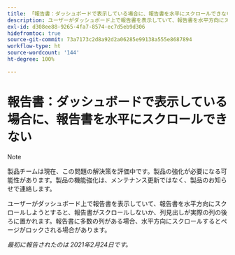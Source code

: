 ```yaml
---
title: 「報告書：ダッシュボードで表示している場合に、報告書を水平にスクロールできない」
description: ユーザーがダッシュボード上で報告書を表示していて、報告書を水平方向にスクロールしようとすると、報告書がスクロールしないか、列見出しが実際の列の後ろに置かれます。報告書に多数の列がある場合、水平方向にスクロールするとページがロックされる場合があります。
exl-id: d308ee88-9265-4fa7-8574-ec7d5eb9d306
hidefromtoc: true
source-git-commit: 73a7173c2d8a92d2a06285e99138a555e8687894
workflow-type: ht
source-wordcount: '144'
ht-degree: 100%

---
```


# 報告書：ダッシュボードで表示している場合に、報告書を水平にスクロールできない

>[!NOTE]
>
>製品チームは現在、この問題の解決策を評価中です。製品の強化が必要になる可能性があります。製品の機能強化は、メンテナンス更新ではなく、製品のお知らせで連絡します。

ユーザーがダッシュボード上で報告書を表示していて、報告書を水平方向にスクロールしようとすると、報告書がスクロールしないか、列見出しが実際の列の後ろに置かれます。報告書に多数の列がある場合、水平方向にスクロールするとページがロックされる場合があります。

_最初に報告されたのは 2021年2月24日です。_
